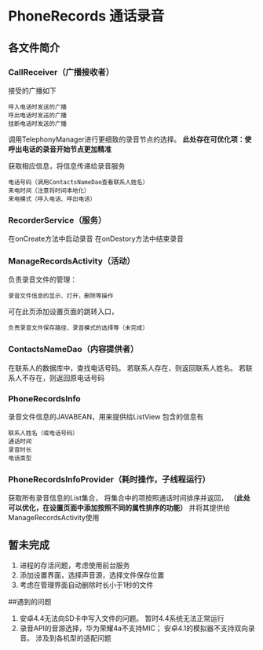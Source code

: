 # PhoneRecords 通话录音

## 各文件简介
### CallReceiver（广播接收者）
接受的广播如下

	呼入电话时发送的广播
	呼出电话时发送的广播
	挂断电话时发送的广播
调用TelephonyManager进行更细致的录音节点的选择。
**此处存在可优化项：使呼出电话的录音开始节点更加精准**

获取相应信息，将信息传递给录音服务

	电话号码（调用ContactsNameDao查看联系人姓名）
	来电时间（注意将时间本地化）
	来电模式（呼入电话、呼出电话）

### RecorderService（服务）
在onCreate方法中启动录音
在onDestory方法中结束录音
### ManageRecordsActivity（活动）
负责录音文件的管理：

	录音文件信息的显示、打开，删除等操作
可在此页添加设置页面的跳转入口，

	负责录音文件保存路径、录音模式的选择等（未完成）
### ContactsNameDao（内容提供者）
在联系人的数据库中，查找电话号码。
若联系人存在，则返回联系人姓名。
若联系人不存在，则返回原电话号码

### PhoneRecordsInfo
录音文件信息的JAVABEAN，用来提供给ListView
包含的信息有

	联系人姓名（或电话号码）
	通话时间
	录音时长
	电话类型

### PhoneRecordsInfoProvider（耗时操作，子线程运行）
获取所有录音信息的List集合，
将集合中的项按照通话时间排序并返回，
**（此处可以优化，在设置页面中添加按照不同的属性排序的功能）**
并将其提供给ManageRecordsActivity使用



## 暂未完成
1. 进程的存活问题，考虑使用前台服务
2. 添加设置界面，选择声音源，选择文件保存位置
3. 考虑在管理界面自动删除时长小于1秒的文件

##遇到的问题
1. 安卓4.4无法向SD卡中写入文件的问题。
   暂时4.4系统无法正常运行
2. 录音API的音源选择，华为荣耀4a不支持MIC；
   安卓4.1的模拟器不支持双向录音。
   涉及到各机型的适配问题

